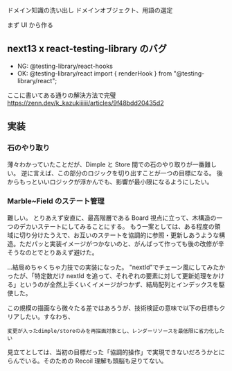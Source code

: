 ドメイン知識の洗い出し
ドメインオブジェクト、用語の選定

まず UI から作る

## next13 x react-testing-library のバグ

- NG: @testing-library/react-hooks
- OK: @testing-library/react
  import { renderHook } from "@testing-library/react";

ここに書いてある通りの解決方法で完璧
https://zenn.dev/k_kazukiiiiii/articles/9f48bdd20435d2

## 実装

### 石のやり取り

薄々わかっていたことだが、Dimple と Store 間での石のやり取りが一番難しい。
逆に言えば、この部分のロジックを切り出すことが一つの目標になる。
後からもっといいロジックが浮かんでも、影響が最小限になるようにしたい。

### Marble~Field のステート管理

難しい。
とりあえず安直に、最高階層である Board 視点に立って、木構造の一つのデカいステートにしてみることにする。
もう一案としては、ある程度の領域に切り分けたうえで、お互いのステートを協調的に参照・更新しあうような構造。ただパッと実装イメージがつかないのと、がんばって作っても後の改修が辛そうなのとでとりあえず避けた。

…結局めちゃくちゃ力技での実装になった。
"nextId"でチェーン風にしてみたかったが、「特定数だけ nextId を追って、それぞれの要素に対して更新処理をかける」というのが全然上手くいくイメージがつかず、結局配列とインデックスを駆使した。

この規模の描画なら微々たる差ではあろうが、技術検証の意味で以下の目標もクリアしたい。すなわち、

```
変更が入ったdimple/storeのみを再描画対象とし、レンダーリソースを最低限に省力化したい
```

見立てとしては、当初の目標だった「協調的操作」で実現できないだろうかとにらんでいる。そのための Recoil 理解も頭脳も足りてない。

